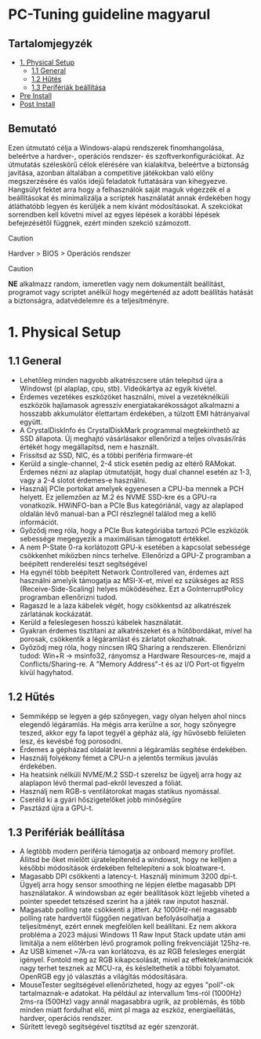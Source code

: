 # PC-Tuning guideline magyarul
 
## Tartalomjegyzék 

- [1. Physical Setup](#1-physical-setup)
  - [1.1 General](#11-general)
  - [1.2 Hűtés](#12-hűtés)
  - [1.3 Perifériák beállítása](#13-perifériák-beállítása)
- [Pre Install](#2-pre-install)
- [Post Install](#3-post-install)


## Bemutató

Ezen útmutató célja a Windows-alapú rendszerek finomhangolása, beleértve a hardver-, operációs rendszer- és szoftverkonfigurációkat. Az útmutatás széleskörű célok elérésére van kialakítva, beleértve a biztonság javítása, azonban általában a competitive játékokban való előny megszerzésére és valós idejű feladatok futtatására van kihegyezve. Hangsúlyt fektet arra hogy a felhasználók saját maguk végezzék el a beállításokat és minimalizálja a scriptek használatát annak érdekében hogy átláthatóbb legyen és kerüljék a nem kívánt módosításokat. A szekciókat sorrendben kell követni mivel az egyes lépések a korábbi lépések befejezésétől függnek, ezért minden szekció számozott.

> [!CAUTION]
Hardver > BIOS > Operációs rendszer

> [!CAUTION]
**NE** alkalmazz random, ismeretlen vagy nem dokumentált beállítást, programot vagy scriptet anélkül hogy megértenéd az adott beállítás hatását a biztonságra, adatvédelemre és a teljesítményre.


# 1. Physical Setup

## 1.1 General

- Lehetőleg minden nagyobb alkatrészcsere után telepítsd újra a Windowst (pl alaplap, cpu, stb). Videókártya az egyik kivétel.
- Érdemes vezetékes eszközöket használni, mivel a vezetéknélküli eszközök hajlamasok agresszív energiatakarékosságot alkalmazni a hosszabb akkumulátor élettartam érdekében, a túlzott EMI hátrányaival együtt.
- A CrystalDiskInfo és CrystalDiskMark programmal megtekinthető az SSD állapota. Új meghajtó vásárlásakor ellenőrizd a teljes olvasás/írás értékét hogy megállapítsd, nem e használt.
- Frissítsd az SSD, NIC, és a többi periféria firmware-ét
- Kerüld a single-channel, 2-4 stick esetén pedig az eltérő RAMokat. Érdemes nézni az alaplap útmutatóját, hogy dual channel esetén az 1-3, vagy a 2-4 slotot érdemes-e használni. 
- Használj PCIe portokat amelyek egyenesen a CPU-ba mennek a PCH helyett. Ez jellemzően az M.2 és NVME SSD-kre és a GPU-ra vonatkozik. HWiNFO-ban a PCIe Bus kategóriánál, vagy az alaplapod oldalán lévő manual-ban a PCI részlegnél találod meg a kellő információt.
- Győződj meg róla, hogy a PCIe Bus kategóriába tartozó PCIe eszközök sebessége megegyezik a maximálisan támogatott értékkel.
- A nem P-State 0-ra korlátozott GPU-k esetében a kapcsolat sebessége csökkenhet miközben nincs terhelve. Ellenőrizd a GPU-Z programban a beépített renderelési teszt segítségével
- Ha egynél több beépített Network Controllered van, érdemes azt használni amelyik támogatja az MSI-X-et, mivel ez szükséges az RSS (Receive-Side-Scaling) helyes működéséhez. Ezt a GoInterruptPolicy programban ellenőrizni tudod.
- Ragaszd le a laza kábelek végét, hogy csökkentsd az alkatrészek zárlatának kockázatát.
- Kerüld a feleslegesen hosszú kábelek használatát.
- Gyakran érdemes tisztítani az alkatrészeket és a hűtőbordákat, mivel ha porosak, csökkentik a légáramlást és zárlatot okozhatnak.
- Győzödj meg róla, hogy nincsen IRQ Sharing a rendszeren. Ellenőrizni tudod: Win+R -> msinfo32, rányomsz a Hardware Resources-re, majd a Conflicts/Sharing-re. A "Memory Address"-t  és az I/O Port-ot figyelm kívül hagyhatod.

## 1.2 Hűtés

- Semmiképp se legyen a gép szőnyegen, vagy olyan helyen ahol nincs elegendő légáramlás. Ha mégis arra kerülne a sor, hogy szőnyegre teszed, akkor egy fa lapot tegyél a gépház alá, így hűvösebb felületen lesz, és kevésbé fog porosodni.
- Érdemes a gépházad oldalát levenni a légáramlás segítése érdekében.
- Használj folyékony fémet a CPU-n a jelentős termikus javulás érdekében.
- Ha heatsink nélküli NVME/M.2 SSD-t szerelsz be ügyelj arra hogy az alaplapon lévő thermal pad-ekről leveszed a fóliát.
- Használj nem RGB-s ventilátorokat magas statikus nyomással.
- Cseréld ki a gyári hőszigetelőket jobb minőségűre
- Pasztázd újra a GPU-t.

## 1.3 Perifériák beállítása

- A legtöbb modern periféria támogatja az onboard memory profilet. Állítsd be őket mielőtt újratelepítenéd a windowst, hogy ne kelljen a későbbi módosítások érdekében feltelepíteni a sok bloatware-t.
- Magasabb DPI csökkenti a latency-t. Használj minimum 3200 dpi-t. Ügyelj arra hogy sensor smoothing ne lépjen életbe magasabb DPI használatakor. A windowsban az egér beállítások közt lejjebb viheted a pointer speedet tetszésed szerint ha a játék raw inputot használ.
- Magasabb polling rate csökkenti a jittert. Az 1000Hz-nél magasabb polling rate hardvertől függően negatívan befolyásolhatja a teljesítményt, ezért ennek megfelőlen kell beállítani. Ez nem akkora probléma a 2023 májusi Windows 11 Raw Input Stack update után ami limitálja a nem előtérben lévő programok polling frekvenciáját 125hz-re.
- Az USB kimenet ~7A-ra van korlátozva, és az RGB felesleges energiát igényel. Fontold meg az RGB kikapcsolását, mivel az effektek/animációk nagy terhet tesznek az MCU-ra, és késleltethetik a többi folyamatot. OpenRGB egy jó választás a világítás módosítására.
- MouseTester segítségével ellenőrizheted, hogy az egyes "poll"-ok tartalmaznak-e adatokat. Ha például az intervallum 1ms-ról (1000Hz) 2ms-ra (500Hz) vagy annál magasabbra ugrik, az problémás, és több minden miatt fordulhat elő, mint pl maga az eszköz, energiaellátás, hardver, operációs rendszer. 
- Sűrített levegő segítségével tisztítsd az egér szenzorát.



